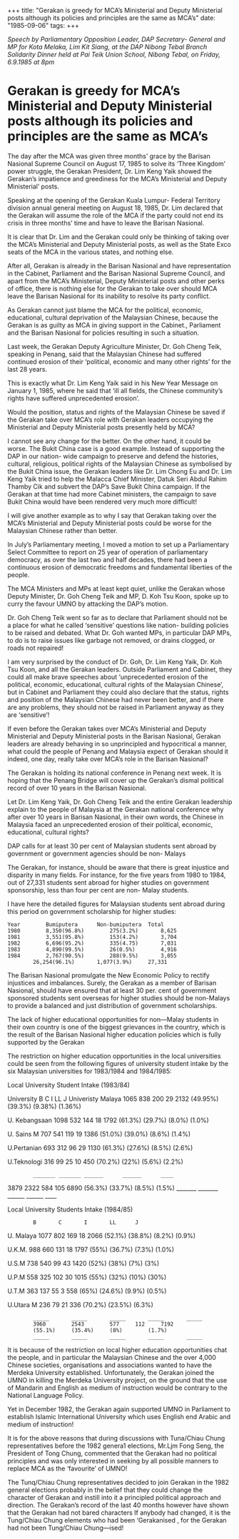 +++ 
title: "Gerakan is greedy for MCA’s Ministerial and Deputy Ministerial posts although its policies and principles are the same as MCA’s"
date: "1985-09-06"
tags:
+++

_Speech by Parliamentary Opposition Leader, DAP Secretary- General and MP for Kota Melaka, Lim Kit Siang, at the DAP Nibong Tebal Branch Solidarity Dinner held at Pai Teik Union School, Nibong Tebal, on Friday, 6.9.1985 at 8pm_

# Gerakan is greedy for MCA’s Ministerial and Deputy Ministerial posts although its policies and principles are the same as MCA’s

The day after the MCA was given three months’ grace by the Barisan Nasional Supreme Council on August 17, 1985 to solve its ‘Three Kingdom’ power struggle, the Gerakan President, Dr. Lim Keng Yaik showed the Gerakan’s impatience and greediness for the MCA’s Ministerial and Deputy Ministerial’ posts.</u>

Speaking at the opening of the Gerakan Kuala Lumpur- Federal Territory division annual general meeting on August 18, 1985, Dr. Lim declared that the Gerakan will assume the role of the MCA if the party could not end its crisis in three months’ time and have to leave the Barisan Nasional.

It is clear that Dr. Lim and the Gerakan could only be thinking of taking over the MCA’s Ministerial and Deputy Ministerial posts, as well as the State Exco seats of the MCA in the various states, and nothing else.

After all, Gerakan is already in the Barisan Nasional and have representation in the Cabinet, Parliament and the Barisan Nasional Supreme Council, and apart from the MCA’s Ministerial, Deputy Ministerial posts and other perks of office, there is nothing else for the Gerakan to take over should MCA leave the Barisan Nasional for its inability to resolve its party conflict.

As Gerakan cannot just blame the MCA for the political, economic, educational, cultural deprivation of the Malaysian Chinese, because the Gerakan is as guilty as MCA in giving support in the Cabinet., Parliament and the Barisan Nasional for policies resulting in such a situation.

Last week, the Gerakan Deputy Agriculture Minister, Dr. Goh Cheng Teik, speaking in Penang, said that the Malaysian Chinese had suffered continued erosion of their ‘political, economic and many other rights’ for the last 28 years.

This is exactly what Dr. Lim Keng Yaik said in his New Year Message on January 1, 1985, where he said that ‘ill all fields, the Chinese community’s rights have suffered unprecedented erosion’.

Would the position, status and rights of the Malaysian Chinese be saved if the Gerakan take over MCA’s role with Gerakan leaders occupying the Ministerial and Deputy Ministerial posts presently held by MCA?

I cannot see any change for the better. On the other hand, it could be worse. The Bukit China case is a good example. Instead of supporting the DAP in our nation- wide campaign to preserve and defend the histories, cultural, religious, political rights of the Malaysian Chinese as symbolised by the Bukit China issue, the Gerakan leaders like Dr. Lim Chong Eu and Dr. Lim Keng Yaik tried to help the Malacca Chief Minister, Datuk Seri Abdul Rahim Thamby Cik and subvert the DAP’s Save Bukit China campaign. If the Gerakan at that time had more Cabinet ministers, the campaign to save Bukit China would have been rendered very much more difficult!

I will give another example as to why I say that Gerakan taking over the MCA’s Ministerial and Deputy Ministerial posts could be worse for the Malaysian Chinese rather than better.

In July’s Parliamentary meeting, I moved a motion to set up a Parliamentary Select Committee to report on 25 year of operation of parliamentary democracy, as over the last two and half decades, there had been a continuous erosion of democratic freedoms and fundamental liberties of the people.

The MCA Ministers and MPs at least kept quiet, unlike the Gerakan whose Deputy Minister, Dr. Goh Cheng Teik and MP, D. Koh Tsu Koon, spoke up to curry the favour UMNO by attacking the DAP’s motion.

Dr. Goh Cheng Teik went so far as to declare that Parliament should not be a place for what he called ‘sensitive’ questions like nation- building policies to be raised and debated. What Dr. Goh wanted MPs, in particular DAP MPs, to do is to raise issues like garbage not removed, or drains clogged, or roads not repaired!

I am very surprised by the conduct of Dr. Goh, Dr. Lim Keng Yaik, Dr. Koh Tsu Koon, and all the Gerakan leaders. Outside Parliament and Cabinet, they could all make brave speeches about ‘unprecedented erosion of the political, economic, educational, cultural rights of the Malaysian Chinese’, but in Cabinet and Parliament they could also declare that the status, rights and position of the Malaysian Chinese had never been better, and if there are any problems, they should not be raised in Parliament anyway as they are ‘sensitive’!

If even before the Gerakan takes over MCA’s Ministerial and Deputy Ministerial and Deputy Ministerial posts in the Barisan Nasional, Gerakan leaders are already behaving in so unprincipled and hypocritical a manner, what could the people of Penang and Malaysia expect of Gerakan should it indeed, one day, really take over MCA’s role in the Barisan Nasional?

The Gerakan is holding its national conference in Penang next week. It is hoping that the Penang Bridge will cover up the Gerakan’s dismal political record of over 10 years in the Barisan Nasional.

Let Dr. Lim Keng Yaik, Dr. Goh Cheng Teik and the entire Gerakan leadership explain to the people of Malaysia at the Gerakan national conference why after over 10 years in Barisan Nasional, in their own words, the Chinese in Malaysia faced an unprecedented erosion of their political, economic, educational, cultural rights?

DAP calls for at least 30 per cent of Malaysian students sent abroad by government or government agencies should be non- Malays

The Gerakan, for instance, should be aware that there is great injustice and disparity in many fields. For instance, for the five years from 1980 to 1984, out of 27,331 students sent abroad for higher studies on government sponsorship, less than four per cent are non- Malay students.

I have here the detailed figures for Malaysian students sent abroad during this period on government scholarship for higher studies:

	Year		Bumiputera		Non-bumiputera	Total
	1980		8,350(96.8%)		275(3.2%)		8,625
	1981		3,551(95.8%)		153(4.2%)		3,704
	1982		6,696(95.2%)		335(4.75)		7,031
	1983		4,890(99.5%)		26(0.5%)		4,916
	1984		2,767(90.5%)		288(9.5%)		3,055
			26,254(96.1%)		1,077(3.9%)		27,331

The Barisan Nasional promulgate the New Economic Policy to rectify injustices and imbalances. Surely, the Gerakan as a member of Barisan Nasional, should have ensured that at least 30 per. cent of government sponsored students sent overseas for higher studies should be non-Malays to provide a balanced and just distribution of government scholarships.

The lack of higher educational opportunities for non—Malay students in their own country is one of the biggest grievances in the country, which is the result of the Barisan Nasional higher education policies which is fully supported by the Gerakan

The restriction on higher education opportunities in the local universities could be seen from the following figures of university student intake by the six Malaysian universities for 1983/1984 and 1984/1985:

Local University Student Intake (1983/84)

University		B		C		I		LL		J
Univeristy Malaya	1065		838		200		29		2132
			(49.95%)	(39.3%)		(9.38%)		(1.36%)		

U. Kebangsaan		1098		532		144		18		1792
			(61.3%)		(29.7%)		(8.0%)		(1.0%)

U. Sains M		707		541		119		19		1386
			(51.0%)		(39.0%)		(8.6%)		(1.4%)

U.Pertanian		693		312		96		29		1130
			(61.3%)		(27.6%)		(8.5%)		(2.6%)

U.Teknologi		316		99		25		10		450
			(70.2%)		(22%)		(5.6%)		(2.2%)

			_______	_______	______		______		____
3879		2322		584		105		6890
			(56.3%)		(33.7%)		(8.5%)		(1.5%)						_______	_______	______		______		____

Local University Students Intake (1984/85)

			B		C		I		LL		J
U. Malaya		1077		802		169		18		2066
			(52.1%)		(38.8%)		(8.2%)		(0.9%)

U.K.M.			988		660		131		18		1797
			(55%)		(36.7%)		(7.3%)		(1.0%)

U.S.M			738		540		99		43		1420
			(52%)		(38%)		(7%)		(3%)

U.P.M			558		325		102		30		1015
			(55%)		(32%)		(10%)		(30%)

U.T.M			363		137		55		3		558
			(65%)		(24.6%)		(9.9%)		(0.5%)

U.Utara M		236		79		21				336
			(70.2%)		(23.5%)		(6.3%)

			_____		_____		_____		_____		_____
			3960		2543		577		112		7192
			(55.1%)		(35.4%)		(8%)		(1.7%)
			_____		_____		_____		_____		_____


It is because of the restriction on local higher education opportunities chat the people, and in particular the Malaysian Chinese and the over 4,000 Chinese societies, organisations and associations wanted to have the Merdeka University established. Unfortunately, the Gerakan joined the UMNO in killing the Merdeka University project, on the ground that the use of Mandarin and English as medium of instruction would be contrary to the National Language Policy.

Yet in December 1982, the Gerakan again supported UMNO in Parliament to establish Islamic International University which uses English end Arabic and medium of instruction!

It is for the above reasons that during discussions with Tuna/Chiau Chung representatives before the 1982 genera1 elections, Mr.Ljm Fong Seng, the President of Tong Chung, commented that the Gerakan had no political principles and was only interested in seeking by all possible manners to replace MCA as the ‘favourite’ of UMNO!

The Tunq/Chiau Chung representatives decided to join Gerakan in the 1982 general elections probably in the belief that they could change the character of Gerakan and instill into it a principled political approach and direction. The Gerakan’s record of the last 40 months however have shown that the Gerakan had not bared characters If anybody had changed, it is the Tung/Chiau Chung elements who had been ‘Gerakanised , for the Gerakan had not been Tung/Chiau Chung—ised!
 
